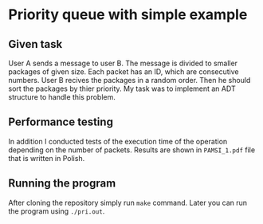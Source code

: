 # Priority queue with simple example

## Given task
User A sends a message to user B. The message is divided to smaller packages of given size. Each packet has an ID, which are consecutive numbers. User B recives the packages in a random order. Then he should sort the packages by thier priority. 
My task was to implement an ADT structure to handle this problem.

## Performance testing
In addition I conducted tests of the execution time of the operation depending on the number of packets.
Results are shown in ``PAMSI_1.pdf`` file that is written in Polish.

## Running the program
After cloning the repository simply run `make` command. Later you can run the program using `./pri.out`.
